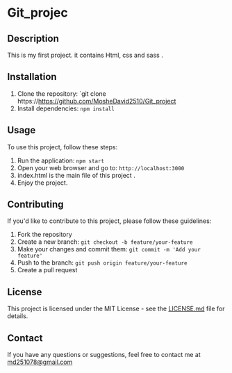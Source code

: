 # Git_projec 
## Description
This is my first project. it contains Html, css and sass .  

## Installation
1. Clone the repository: `git clone https://https://github.com/MosheDavid2510/Git_project
2. Install dependencies: `npm install`

## Usage
To use this project, follow these steps:
1. Run the application: `npm start`
2. Open your web browser and go to: `http://localhost:3000`
3. index.html is the main file of this project .
4. Enjoy the project.

## Contributing
If you'd like to contribute to this project, please follow these guidelines:
1. Fork the repository
2. Create a new branch: `git checkout -b feature/your-feature`
3. Make your changes and commit them: `git commit -m 'Add your feature'`
4. Push to the branch: `git push origin feature/your-feature`
5. Create a pull request

## License
This project is licensed under the MIT License - see the [LICENSE.md](LICENSE.md) file for details.

## Contact
If you have any questions or suggestions, feel free to contact me at md251078@gmail.com
